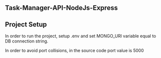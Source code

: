 ## Task-Manager-API-NodeJs-Express
## Project Setup

In order to run the project, setup .env and set MONGO_URI variable equal to DB connection string.

In order to avoid port collisions, in the source code port value is 5000
